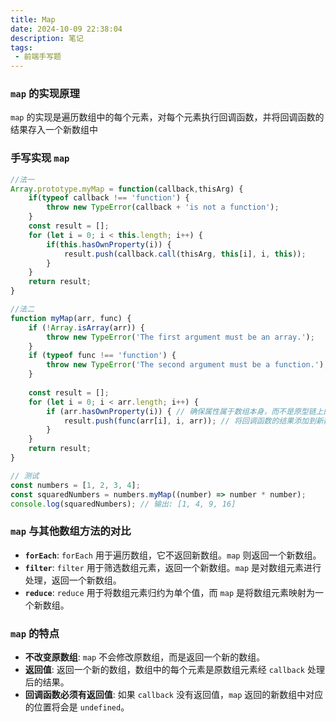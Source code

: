```yaml
---
title: Map
date: 2024-10-09 22:38:04
description: 笔记
tags:
 - 前端手写题
---
```


### `map` 的实现原理

`map` 的实现是遍历数组中的每个元素，对每个元素执行回调函数，并将回调函数的结果存入一个新数组中

### 手写实现 `map`

```javascript
//法一
Array.prototype.myMap = function(callback,thisArg) {
    if(typeof callback !== 'function') {
        throw new TypeError(callback + 'is not a function');
    }
    const result = [];
    for (let i = 0; i < this.length; i++) {
        if(this.hasOwnProperty(i)) {
            result.push(callback.call(thisArg, this[i], i, this));
        }
    }
    return result;
}

//法二
function myMap(arr, func) {
    if (!Array.isArray(arr)) {
        throw new TypeError('The first argument must be an array.');
    }
    if (typeof func !== 'function') {
        throw new TypeError('The second argument must be a function.');
    }
    
    const result = [];
    for (let i = 0; i < arr.length; i++) {
        if (arr.hasOwnProperty(i)) { // 确保属性属于数组本身，而不是原型链上的
            result.push(func(arr[i], i, arr)); // 将回调函数的结果添加到新数组
        }
    }
    return result;
}

// 测试
const numbers = [1, 2, 3, 4];
const squaredNumbers = numbers.myMap((number) => number * number);
console.log(squaredNumbers); // 输出: [1, 4, 9, 16]
```

### `map` 与其他数组方法的对比

- **`forEach`**: `forEach` 用于遍历数组，它不返回新数组。`map` 则返回一个新数组。
- **`filter`**: `filter` 用于筛选数组元素，返回一个新数组。`map` 是对数组元素进行处理，返回一个新数组。
- **`reduce`**: `reduce` 用于将数组元素归约为单个值，而 `map` 是将数组元素映射为一个新数组。

### `map` 的特点

- **不改变原数组**: `map` 不会修改原数组，而是返回一个新的数组。
- **返回值**: 返回一个新的数组，数组中的每个元素是原数组元素经 `callback` 处理后的结果。
- **回调函数必须有返回值**: 如果 `callback` 没有返回值，`map` 返回的新数组中对应的位置将会是 `undefined`。

